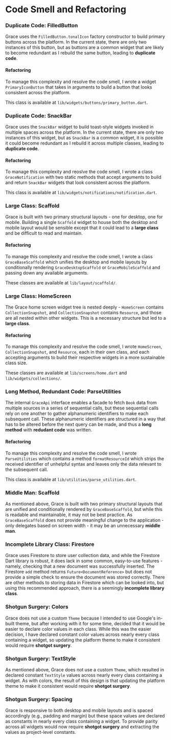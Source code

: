 # Code Smell and Refactoring

### Duplicate Code: FilledButton

Grace uses the `FilledButton.tonalIcon` factory constructor to build primary buttons across the platform. In the current state, there are only two instances of this button, but as buttons are a common widget that are likely to become redundant as I rebuild the same button, leading to **duplicate code**.

#### Refactoring

To manage this complexity and resolve the code smell, I wrote a widget `PrimaryIconButton` that takes in arguments to build a button that looks consistent across the platform.

This class is available at `lib/widgets/buttons/primary_button.dart`.

### Duplicate Code: SnackBar

Grace uses the `SnackBar` widget to build toast-style widgets invoked in multiple spaces across the platform. In the current state, there are only two instances of this widget, but as `SnackBar` is a common widget, it is possible it could become redundant as I rebuild it across multiple classes, leading to **duplicate code**.

#### Refactoring

To manage this complexity and reoslve the code smell, I wrote a class `GraceNotification` with two static methods that accept arguments to build and return `SnackBar` widgets that look consistent across the platform.

This class is available at `lib/widgets/notifications/notification.dart`.

### Large Class: Scaffold

Grace is built with two primary structural layouts - one for desktop, one for mobile. Building a single `Scaffold` widget to house both the desktop and mobile layout would be sensible except that it could lead to a **large class** and be difficult to read and maintain.

#### Refactoring

To manage this complexity and resolve the code smell, I wrote a class `GraceBaseScaffold` which unifies the desktop and mobile layouts by conditionally rendering `GraceDesktopScaffold` or `GraceMobileScaffold` and passing down any available arguments.

These classes are available at `lib/layout/scaffold/`.

### Large Class: HomeScreen

The Grace home screen widget tree is nested deeply - `HomeScreen` contains `CollectionSnapshot`, and `CollectionSnapshot` contains `Resource`, and those are all nested within other widgets. This is a necessary structure but led to a **large class**.

#### Refactoring

To manage this complexity and resolve the code smell, I wrote `HomeScreen`, `CollectionSnapshot`, and `Resource`, each in their own class, and each accepting arguments to build their respective widgets in a more sustainable class size.

These classes are available at `lib/screens/home.dart` and `lib/widgets/collections/`.

### Long Method, Redundant Code: ParseUtilities

The internal `GraceApi` interface enables a facade to fetch `Book` data from multiple sources in a series of sequential calls, but these sequential calls rely on one another to gather alphanumeric identifiers to make each subsequent call. These alphanumeric identifiers are structured in a way that has to be altered before the next query can be made, and thus a **long method** with **redudant code** was written.

#### Refactoring

To manage this complexity and resolve the code smell, I wrote `ParseUtilities` which contains a method `formatResourceId` which strips the received identifier of unhelpful syntax and leaves only the data relevant to the subsequent call.

This class is available at `lib/utilities/parse_utilities.dart`.

### Middle Man: Scaffold

As mentioned above, Grace is built with two primary structural layouts that are unified and conditionally rendered by `GraceBaseScaffold`, but while this is readable and maintainable, it may not be best practice. As `GraceBaseScaffold` does not provide meaningful change to the application - only delegates based on screen width - it may be an unnecessary **middle man**.

### Incomplete Library Class: Firestore

Grace uses Firestore to store user collection data, and while the Firestore Dart library is robust, it does lack in some common, easy-to-use features - namely, checking that a new document was successfully inserted. The Firestore `add` method returns `Future<DocumentReference>` but does not provide a simple check to ensure the document was stored correctly. There are other methods to storing data in Firestore which can be looked into, but using this recommended approach, there is a seemingly **incomplete library class**.

### Shotgun Surgery: Colors

Grace does not use a custom `Theme` because I intended to use Google's in-built theme, but after working with it for some time, decided that it would be easier to declare color values in each class. While this was the easier decision, I have declared constant color values across nearly every class containing a widget, so updating the platform theme to make it consistent would require **shotgot surgery**.

### Shotgun Surgery: TextStyle

As mentioned above, Grace does not use a custom `Theme`, which resulted in declared constant `TextStyle` values across nearly every class containing a widget. As with colors, the result of this design is that updating the platform theme to make it consistent would require **shotgot surgery**.

### Shotgun Surgery: Spacing

Grace is responsive to both desktop and mobile layouts and is spaced accordingly (e.g., padding and margin) but these space values are declared as constants in nearly every class containing a widget. To provide parity across all widgets would now require **shotgot surgery** and extracting the values as project-level constants.